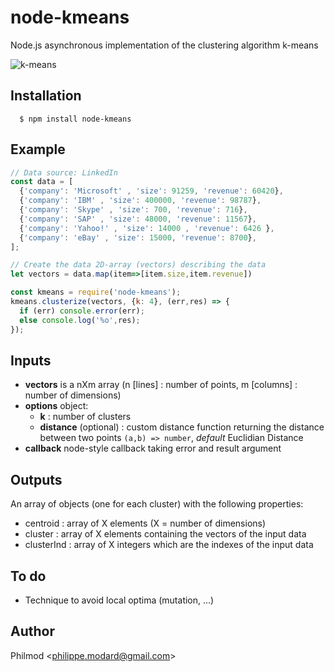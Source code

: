 # node-kmeans

  Node.js asynchronous implementation of the clustering algorithm k-means

![k-means](http://www.aishack.in/static/img/tut/kmeans-example.jpg)

## Installation

      $ npm install node-kmeans

## Example

```js
// Data source: LinkedIn
const data = [
  {'company': 'Microsoft' , 'size': 91259, 'revenue': 60420},
  {'company': 'IBM' , 'size': 400000, 'revenue': 98787},
  {'company': 'Skype' , 'size': 700, 'revenue': 716},
  {'company': 'SAP' , 'size': 48000, 'revenue': 11567},
  {'company': 'Yahoo!' , 'size': 14000 , 'revenue': 6426 },
  {'company': 'eBay' , 'size': 15000, 'revenue': 8700},
];

// Create the data 2D-array (vectors) describing the data
let vectors = data.map(item=>[item.size,item.revenue])

const kmeans = require('node-kmeans');
kmeans.clusterize(vectors, {k: 4}, (err,res) => {
  if (err) console.error(err);
  else console.log('%o',res);
});
```
## Inputs
 - **vectors** is a nXm array (n [lines] : number of points, m [columns] : number of dimensions)
 - **options** object:
    - **k** : number of clusters
    - **distance** (optional) : custom distance function returning the distance between two points `(a,b) => number`, *default* Euclidian Distance
 - **callback** node-style callback taking error and result argument

## Outputs
An array of objects (one for each cluster) with the following properties:
 - centroid : array of X elements (X = number of dimensions)
 - cluster : array of X elements containing the vectors of the input data
 - clusterInd : array of X integers which are the indexes of the input data

## To do
 - Technique to avoid local optima (mutation, ...)

## Author

Philmod &lt;philippe.modard@gmail.com&gt;
